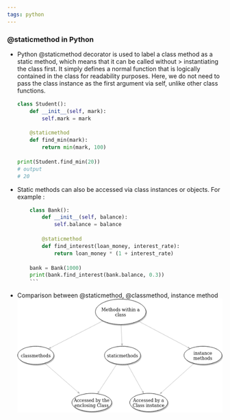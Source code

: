 ```yaml
---
tags: python
---
```


### @staticmethod in Python

- Python @staticmethod decorator is used to label a class method as a static method, which means that it can be called without >  instantiating the class first. It simply defines a normal function that is logically contained in the class for readability purposes. Here, we do not need to pass the class instance as the first argument via self, unlike other class functions.

    ```python
    class Student():
        def __init__(self, mark):
            self.mark = mark

        @staticmethod
        def find_min(mark):
            return min(mark, 100)

    print(Student.find_min(20))
    # output
    # 20
    ```

- Static methods can also be accessed via class instances or objects. For example :
    ```python
        class Bank():
            def __init__(self, balance):
                self.balance = balance
        
            @staticmethod
            def find_interest(loan_money, interest_rate):
                return loan_money * (1 + interest_rate)
        
        bank = Bank(1000)
        print(bank.find_interest(bank.balance, 0.3))
        ```

- Comparison between @staticmethod, @classmethod, instance method
  ![compatison](../assets/img/staticmethods.png)
